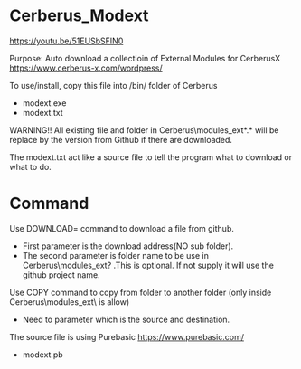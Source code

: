 # Cerberus_Modext

https://youtu.be/51EUSbSFIN0

Purpose: Auto download a collectioin of External Modules for CerberusX https://www.cerberus-x.com/wordpress/

To use/install, copy this file into /bin/ folder of Cerberus
- modext.exe
- modext.txt

WARNING!! All existing file and folder in Cerberus\modules_ext\*.*
will be replace by the version from Github if there are downloaded.

The modext.txt act like a source file to tell the program what to download or what to do.
# Command
Use DOWNLOAD= command to download a file from github.
- First parameter is the download address(NO sub folder).
- The second parameter is folder name to be use in Cerberus\modules_ext\? .This is optional. If not supply it will use the github project name.

Use COPY command to copy from folder to another folder (only inside Cerberus\modules_ext\ is allow) </br>
- Need to parameter which is the source and destination.</br>

The source file is using Purebasic https://www.purebasic.com/
- modext.pb

